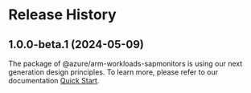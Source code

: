 # Release History
    
## 1.0.0-beta.1 (2024-05-09)

The package of @azure/arm-workloads-sapmonitors is using our next generation design principles. To learn more, please refer to our documentation [Quick Start](https://aka.ms/azsdk/js/mgmt/quickstart).
